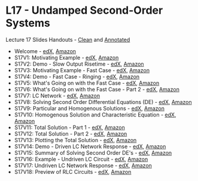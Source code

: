# L17 - Undamped Second-Order Systems

Lecture 17 Slides Handouts - [Clean][L17handouts-clean] and [Annotated][L17handouts-annotated]
* Welcome - [edX][Welcome-edX-Video], [Amazon][Welcome-CloudFront]
* S17V1: Motivating Example - [edX][S17V1-edX-Video], [Amazon][S17V1-Amazon-S3]
* S17V2: Demo - Slow Output Risetime - [edX][S17V2-edX-Video], [Amazon][S17V2-Amazon-S3]
* S17V3: Motivating Example - Fast Case - [edX][S17V3-edX-Video], [Amazon][S17V3-Amazon-S3]
* S17V4: Demo - Fast Case - Ringing - [edX][S17V4-edX-Video], [Amazon][S17V4-Amazon-S3]
* S17V5: What's Going on with the Fast Case - [edX][S17V5-edX-Video], [Amazon][S17V5-Amazon-S3]
* S17V6: What's Going on with the Fast Case - Part 2 - [edX][S17V6-edX-Video], [Amazon][S17V6-Amazon-S3]
* S17V7: LC Network - [edX][S17V7-edX-Video], [Amazon][S17V7-Amazon-S3]
* S17V8: Solving Second Order Differential Equations (DE) - [edX][S17V8-edX-Video], [Amazon][S17V8-Amazon-S3]
* S17V9: Particular and Homogenous Solutions - [edX][S17V9-edX-Video], [Amazon][S17V9-Amazon-S3]
* S17V10: Homogenous Solution and Characteristic Equation - [edX][S17V10-edX-Video], [Amazon][S17V10-Amazon-S3]
* S17V11: Total Solution - Part 1 - [edX][S17V11-edX-Video], [Amazon][S17V11-Amazon-S3]
* S17V12: Total Solution - Part 2 - [edX][S17V12-edX-Video], [Amazon][S17V12-Amazon-S3]
* S17V13: Plotting the Total Solution - [edX][S17V13-edX-Video], [Amazon][S17V13-Amazon-S3]
* S17V14: Demo - Driven LC Network Response - [edX][S17V14-edX-Video], [Amazon][S17V14-Amazon-S3]
* S17V15: Summary of Solving Second Order DE's - [edX][S17V15-edX-Video], [Amazon][S17V15-Amazon-S3]
* S17V16: Example - Undriven LC Circuit - [edX][S17V16-edX-Video], [Amazon][S17V16-Amazon-S3]
* S17V17: Undriven LC Network Response - [edX][S17V17-edX-Video], [Amazon][S17V17-Amazon-S3]
* S17V18: Preview of RLC Circuits - [edX][S17V18-edX-Video], [Amazon][S17V18-Amazon-S3]

[L17handouts-clean]: https://courses.edx.org/asset-v1:MITx+6.002.2x+2T2019+type@asset+block/handouts_6002-L17-oei12-gaps.pdf
[L17handouts-annotated]: https://courses.edx.org/asset-v1:MITx+6.002.2x+2T2019+type@asset+block/handouts_6002-L17-oei12-gaps-annotated.pdf

[Welcome-edX-Video]: https://edx-video.net/mit-6002x/MIT6002XT214-J100602_DTH.mp4
[S17V1-edX-Video]: https://edx-video.net/mit-6002x/MIT6002XT214-V024900_DTH.mp4
[S17V2-edX-Video]: https://edx-video.net/mit-6002x/MIT6002XT214-V025000_DTH.mp4
[S17V3-edX-Video]: https://edx-video.net/mit-6002x/MIT6002XT214-V025100_DTH.mp4
[S17V4-edX-Video]: https://edx-video.net/mit-6002x/MIT6002XT214-V025200_DTH.mp4
[S17V5-edX-Video]: https://edx-video.net/mit-6002x/MIT6002XT214-V025300_DTH.mp4
[S17V6-edX-Video]: https://edx-video.net/mit-6002x/MIT6002XT214-V025400_DTH.mp4
[S17V7-edX-Video]: https://edx-video.net/mit-6002x/MIT6002XT214-V025500_DTH.mp4
[S17V8-edX-Video]: https://edx-video.net/mit-6002x/MIT6002XT214-V025600_DTH.mp4
[S17V9-edX-Video]: https://edx-video.net/mit-6002x/MIT6002XT214-V025700_DTH.mp4
[S17V10-edX-Video]: https://edx-video.net/mit-6002x/MIT6002XT214-V025800_DTH.mp4
[S17V11-edX-Video]: https://edx-video.net/mit-6002x/MIT6002XT214-V025900_DTH.mp4
[S17V12-edX-Video]: https://edx-video.net/mit-6002x/MIT6002XT214-V026000_DTH.mp4
[S17V13-edX-Video]: https://edx-video.net/mit-6002x/MIT6002XT214-V026100_DTH.mp4
[S17V14-edX-Video]: https://edx-video.net/mit-6002x/MIT6002XT214-V026200_DTH.mp4
[S17V15-edX-Video]: https://edx-video.net/mit-6002x/MIT6002XT214-V026300_DTH.mp4
[S17V16-edX-Video]: https://edx-video.net/mit-6002x/MIT6002XT214-V026400_DTH.mp4
[S17V17-edX-Video]: https://edx-video.net/mit-6002x/MIT6002XT214-V026500_DTH.mp4
[S17V18-edX-Video]: https://edx-video.net/mit-6002x/MIT6002XT214-V026600_DTH.mp4

[Welcome-CloudFront]: https://d2f1egay8yehza.cloudfront.net/mit-6002x/MIT6002XT214-J100602_DTH.mp4
[S17V1-Amazon-S3]: https://s3.amazonaws.com/edx-course-videos/mit-6002x/6002-L17-oei12-1_100.mov
[S17V2-Amazon-S3]: https://s3.amazonaws.com/edx-course-videos/mit-6002x/6002-L17-oei12-2_100.mov
[S17V3-Amazon-S3]: https://s3.amazonaws.com/edx-course-videos/mit-6002x/6002-L17-oei12-3_100.mov
[S17V4-Amazon-S3]: https://s3.amazonaws.com/edx-course-videos/mit-6002x/6002-L17-oei12-5_100.mov
[S17V5-Amazon-S3]: https://s3.amazonaws.com/edx-course-videos/mit-6002x/6002-L17-oei12-5a_100.mov
[S17V6-Amazon-S3]: https://s3.amazonaws.com/edx-course-videos/mit-6002x/6002-L17-oei12-5b_100.mov
[S17V7-Amazon-S3]: https://s3.amazonaws.com/edx-course-videos/mit-6002x/6002-L17-oei12-6_100.mov
[S17V8-Amazon-S3]: https://s3.amazonaws.com/edx-course-videos/mit-6002x/6002-L17-oei12-7_100.mov
[S17V9-Amazon-S3]: https://s3.amazonaws.com/edx-course-videos/mit-6002x/6002-L17-oei12-8_100.mp4
[S17V10-Amazon-S3]: https://s3.amazonaws.com/edx-course-videos/mit-6002x/6002-L17-oei12-8.5_100.mp4
[S17V11-Amazon-S3]: https://s3.amazonaws.com/edx-course-videos/mit-6002x/6002-L17-oei12-9_100.mp4
[S17V12-Amazon-S3]: https://s3.amazonaws.com/edx-course-videos/mit-6002x/6002-L17-oei12-9.5_100.mp4
[S17V13-Amazon-S3]: https://s3.amazonaws.com/edx-course-videos/mit-6002x/6002-L17-oei12-10_100.mp4
[S17V14-Amazon-S3]: https://s3.amazonaws.com/edx-course-videos/mit-6002x/6002-L17-oei12-11_100.mov
[S17V15-Amazon-S3]: https://s3.amazonaws.com/edx-course-videos/mit-6002x/6002-L17-oei12-12_100.mp4
[S17V16-Amazon-S3]: https://s3.amazonaws.com/edx-course-videos/mit-6002x/6002-L17-oei12-13_100.mp4
[S17V17-Amazon-S3]: https://s3.amazonaws.com/edx-course-videos/mit-6002x/6002-L17-oei12-14_100.mp4
[S17V18-Amazon-S3]: https://s3.amazonaws.com/edx-course-videos/mit-6002x/6002-L17-oei12-15_100.mp4

